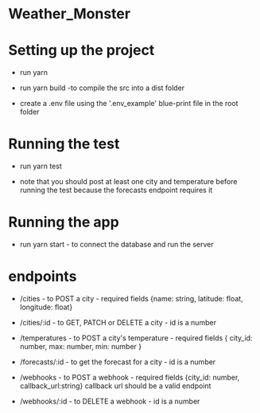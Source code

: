 # Weather_Monster

# Setting up the project
- run yarn 

- run yarn build -to compile the src into a dist folder

- create a .env file using the '.env_example' blue-print file in the root folder

# Running the test
- run yarn test 

- note that you should post at least one city and temperature before running the test because the forecasts endpoint requires it  

# Running the app
- run yarn start - to connect the database and run the server

# endpoints 
- /cities - to POST a city - required fields {name: string, latitude: float, longitude: float}

- /cities/:id - to GET, PATCH or DELETE a city - id is a number 

- /temperatures - to POST a city's temperature - required fields { city_id: number, max: number, min: number }

- /forecasts/:id - to get the forecast for a city - id is a number

- /webhooks - to POST a webhook - required fields {city_id: number, callback_url:string} callback url should be a valid endpoint

- /webhooks/:id - to DELETE a webhook - id is a number